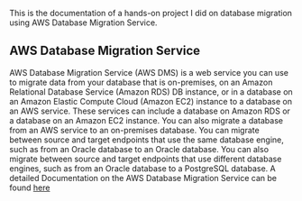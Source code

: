 This is the documentation of a hands-on project I did on database migration using AWS Database Migration Service. 

## AWS Database Migration Service

AWS Database Migration Service (AWS DMS) is a web service you can use to migrate data from your database that is on-premises, on an Amazon Relational Database Service 
(Amazon RDS) DB instance, or in a database on an Amazon Elastic Compute Cloud (Amazon EC2) instance to a database on an AWS service. These services can include a 
database on Amazon RDS or a database on an Amazon EC2 instance. You can also migrate a database from an AWS service to an on-premises database. You can migrate between 
source and target endpoints that use the same database engine, such as from an Oracle database to an Oracle database. You can also migrate between source and target 
endpoints that use different database engines, such as from an Oracle database to a PostgreSQL database. A detailed Documentation on the AWS Database Migration Service can be found [here](https://docs.aws.amazon.com/dms/index.html)
